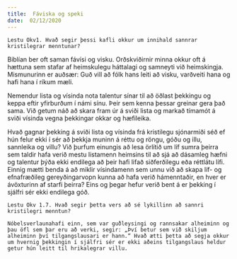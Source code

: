 ```yaml
---
title:  Fáviska og speki
date:  02/12/2020
---
```


`Lestu Okv1. Hvað segir þessi kafli okkur um innihald sannrar kristilegrar menntunar?`

Biblían ber oft saman fávísi og visku. Orðskviðirnir minna okkur oft á hættuna sem stafar af heimskulegu háttalagi og samneyti við heimskingja. Mismunurinn er auðsær: Guð vill að fólk hans leiti að visku, varðveiti hana og hafi hana í ríkum mæli.

Nemendur lista og vísinda nota talentur sínar til að öðlast þekkingu og keppa eftir yfirburðum í námi sínu. Þeir sem kenna þessar greinar gera það sama. Við getum náð að skara fram úr á sviði lista og markað tímamót á sviði vísinda vegna þekkingar okkar og hæfileika.

Hvað gagnar þekking á sviði lista og vísinda frá kristilegu sjónarmiði séð ef hún felur ekki í sér að þekkja muninn á réttu og röngu, góðu og illu, sannleika og villu? Við þurfum einungis að lesa örlítið um líf sumra þeirra sem taldir hafa verið mestu listamenn heimsins til að sjá að dásamleg hæfni og talentur þýða ekki endilega að þeir hafi lifað siðferðilegu eða réttlátu lífi. Einnig mætti benda á að miklir vísindamenn sem unnu við að skapa líf- og efnafræðileg gereyðingarvopn kunna að hafa verið hámenntaðir, en hver er ávöxturinn af starfi þeirra? Eins og þegar hefur verið bent á er þekking í sjálfri sér ekki endilega góð.

`Lestu Okv 1.7. Hvað segir þetta vers að sé lykillinn að sannri kristilegri menntun?`

`Nóbelsverlaunahafi einn, sem var guðleysingi og rannsakar alheiminn og þau öfl sem þar eru að verki, segir: „Því betur sem við skiljum alheiminn því tilgangslausari er hann.“ Hvað ætti þetta að segja okkur um hvernig þekkingin í sjálfri sér er ekki aðeins tilgangslaus heldur getur hún leitt til hrikalegrar villu.`